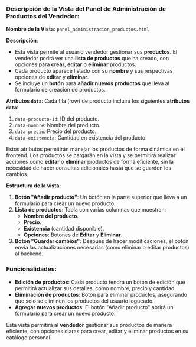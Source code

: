 ### Descripción de la Vista del **Panel de Administración de Productos del Vendedor**:

**Nombre de la Vista**: `panel_administracion_productos.html`

**Descripción**:

- Esta vista permite al usuario vendedor gestionar sus **productos**. El vendedor podrá ver una **lista de productos** que ha creado, con opciones para **crear**, **editar** o **eliminar** productos.
- Cada producto aparece listado con su **nombre** y sus respectivas opciones de **editar** y **eliminar**.
- Se incluye un **botón** para **añadir nuevos productos** que lleva al formulario de creación de productos.

**Atributos `data`**:
Cada fila (row) de producto incluirá los siguientes **atributos `data`**:

1. `data-producto-id`: ID del producto.
2. `data-nombre`: Nombre del producto.
3. `data-precio`: Precio del producto.
4. `data-existencia`: Cantidad en existencia del producto.

Estos atributos permitirán manejar los productos de forma dinámica en el frontend. Los productos se cargarán en la vista y se permitirá realizar acciones como **editar** o **eliminar** productos de forma eficiente, sin la necesidad de hacer consultas adicionales hasta que se guarden los cambios.

**Estructura de la vista**:

1. **Botón "Añadir producto"**: Un botón en la parte superior que lleva a un formulario para crear un nuevo producto.
2. **Lista de productos**: Tabla con varias columnas que muestran:
   - **Nombre del producto**.
   - **Precio**.
   - **Existencia** (cantidad disponible).
   - **Opciones**: Botones de **Editar** y **Eliminar**.
3. **Botón "Guardar cambios"**: Después de hacer modificaciones, el botón envía las actualizaciones necesarias (como eliminar o editar productos) al backend.

### Funcionalidades:

- **Edición de productos**: Cada producto tendrá un botón de edición que permitirá actualizar sus detalles, como nombre, precio y cantidad.
- **Eliminación de productos**: Botón para eliminar productos, asegurando que solo se eliminen los productos del usuario logueado.
- **Agregar nuevos productos**: El botón "Añadir producto" abrirá un formulario para crear un nuevo producto.

Esta vista permitirá al **vendedor** gestionar sus productos de manera eficiente, con opciones claras para crear, editar y eliminar productos en su catálogo personal.
